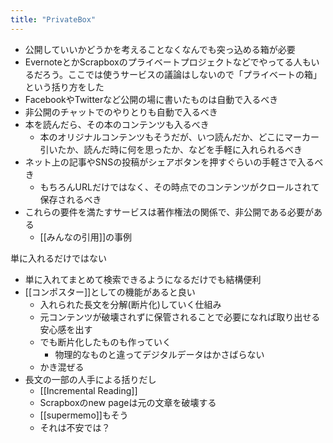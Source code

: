 ```yaml
---
title: "PrivateBox"
---
```


- 公開していいかどうかを考えることなくなんでも突っ込める箱が必要
- EvernoteとかScrapboxのプライベートプロジェクトなどでやってる人もいるだろう。ここでは使うサービスの議論はしないので「プライベートの箱」という括り方をした
- FacebookやTwitterなど公開の場に書いたものは自動で入るべき
- 非公開のチャットでのやりとりも自動で入るべき
- 本を読んだら、その本のコンテンツも入るべき
    - 本のオリジナルコンテンツもそうだが、いつ読んだか、どこにマーカー引いたか、読んだ時に何を思ったか、などを手軽に入れられるべき
- ネット上の記事やSNSの投稿がシェアボタンを押すぐらいの手軽さで入るべき
    - もちろんURLだけではなく、その時点でのコンテンツがクロールされて保存されるべき
- これらの要件を満たすサービスは著作権法の関係で、非公開である必要がある
    - [[みんなの引用]]の事例

単に入れるだけではない
- 単に入れてまとめて検索できるようになるだけでも結構便利
- [[コンポスター]]としての機能があると良い
    - 入れられた長文を分解(断片化)していく仕組み
    - 元コンテンツが破壊されずに保管されることで必要になれば取り出せる安心感を出す
    - でも断片化したものも作っていく
        - 物理的なものと違ってデジタルデータはかさばらない
    - かき混ぜる
- 長文の一部の人手による括りだし
    - [[Incremental Reading]]
    - Scrapboxのnew pageは元の文章を破壊する
    - [[supermemo]]もそう
    - それは不安では？
